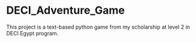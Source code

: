 # DECI_Adventure_Game
This project is a text-based python game from my scholarship at level 2 in DECI Egypt program. <br>
